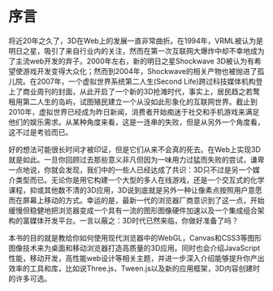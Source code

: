 # 序言

将近20年之久了，3D在Web上的发展一直非常曲折。在1994年，VRML被认为是明日之星，吸引了来自行业内的关注，然而在第一次互联网大爆炸中却不幸地成为了主流web开发的弃子。2000年左右，新的明日之星Shockwave 3D被认为有希望使游戏开发变得大众化；然而到2004年，Shockwave的相关产物也被抛进了孤儿院。在2007年，一个虚拟世界系统第二人生(Second Life)跨过科技媒体机构登上了商业周刊的封面，从此开启了一个新的3D抢滩时代，事实上，居民趋之若鹜租用第二人生的岛屿，试图殖民建立一个从没如此形象化的互联网世界。截止到2010年，虚拟世界已经成为昨日新闻，消费者开始痴迷于社交和手机游戏来满足他们的娱乐需求。从某种角度来看，这是一连串的失败，但是从另外一个角度看，这不过是考验而已。

好的想法可能很长时间才被印证，但是它们从来不会真的死去。在Web上实现3D就是如此。一旦你回顾过去那些意义非凡但因为一味用力过猛而失败的尝试，谦卑一点地说，你就会发现，我们中的一些人已经达成了共识：3D只不过是另一个媒介类型而已。无论你是用它构建一个大型的多人在线游戏，还是一个交互式的化学课程，抑或其他数不清的3D应用，3D说到底就是另外一种让像素点按照用户意愿而在屏幕上移动的方式。幸运的是，最新一代的浏览器厂商意识到了这一点，开始缓慢但稳健地把浏览器变成一个具有一流的图形图像硬件加速以及一个集成组合架构的富媒体开发平台。一言以蔽之：3D时代已然来临，你做好准备了吗？

本书的目的就是教给你如何使用现代浏览器中的WebGL，Canvas和CSS3等图形图像技术来为桌面和移动浏览器打造高质量的3D应用。同时也会介绍JavaScript性能，移动开发，高性能web设计等相关主题，并进一步深入介绍能够提升你产出效率的工具和库，比如说Three.js，Tween.js以及新的应用框架，3D内容创建时的许多可选。

